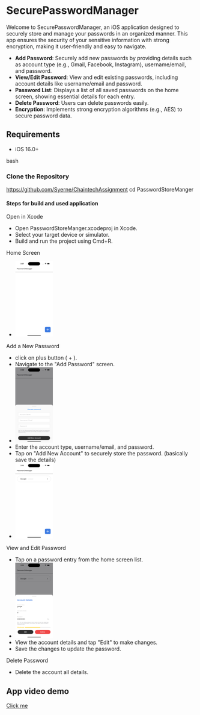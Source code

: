 # SecurePasswordManager

Welcome to SecurePasswordManager, an iOS application designed to securely store and manage your passwords in an organized manner. This app ensures the security of your sensitive information with strong encryption, making it user-friendly and easy to navigate.

- **Add Password**: Securely add new passwords by providing details such as account type (e.g., Gmail, Facebook, Instagram), username/email, and password.
- **View/Edit Password**: View and edit existing passwords, including account details like username/email and password.
- **Password List**: Displays a list of all saved passwords on the home screen, showing essential details for each entry.
- **Delete Password**: Users can delete passwords easily.
- **Encryption**: Implements strong encryption algorithms (e.g., AES) to secure password data.

## Requirements

- iOS 16.0+

bash
### Clone the Repository 
https://github.com/Syerne/ChaintechAssignment
cd PasswordStoreManger

#### Steps for build and used application

Open in Xcode
- Open PasswordStoreManger.xcodeproj in Xcode.
- Select your target device or simulator.
- Build and run the project using Cmd+R.

Home Screen
- <img src="/PasswordStoreManger/AppGuide/Images/HomeScreenEmpty.png" width="100" height="200">

Add a New Password 
- click on plus button ( + ).
- Navigate to the "Add Password" screen.
- <img src="/PasswordStoreManger/AppGuide/Images/AddNewPasswordAccount.png" width="100" height="200">
- Enter the account type, username/email, and password.
- Tap on "Add New Account" to securely store the password. (basically save the details)
- <img src="/PasswordStoreManger/AppGuide/Images/HomeScreenPasswordSaved.png" width="100" height="200">

View and Edit Password
- Tap on a password entry from the home screen list.
- <img src="/PasswordStoreManger/AppGuide/Images/EditUpdateDeletePassword.png" width="100" height="200">
- View the account details and tap "Edit" to make changes.
- Save the changes to update the password.

Delete Password
- Delete the account all details.

## App video demo 

<p><a href="https://www.youtube.com/watch?v=STgUIixyW58" rel="nofollow">Click me</a></p>
